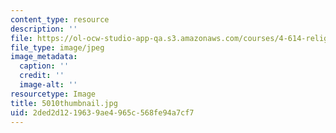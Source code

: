 ```yaml
---
content_type: resource
description: ''
file: https://ol-ocw-studio-app-qa.s3.amazonaws.com/courses/4-614-religious-architecture-and-islamic-cultures-fall-2002/2ded2d1219639ae4965c568fe94a7cf7_5010thumbnail.jpg
file_type: image/jpeg
image_metadata:
  caption: ''
  credit: ''
  image-alt: ''
resourcetype: Image
title: 5010thumbnail.jpg
uid: 2ded2d12-1963-9ae4-965c-568fe94a7cf7
---
```

